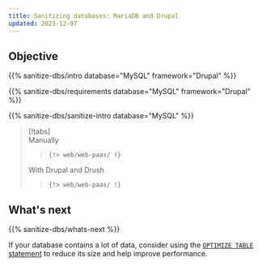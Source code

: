 ```yaml
---
title: Sanitizing databases: MariaDB and Drupal
updated: 2023-12-07
---
```



## Objective  

{{% sanitize-dbs/intro database="MySQL" framework="Drupal" %}}

{{% sanitize-dbs/requirements database="MySQL" framework="Drupal" %}}

{{% sanitize-dbs/sanitize-intro database="MySQL" %}}

> [!tabs]      
> Manually     
>> ```      
>> {!> web/web-paas/ !}  
>> ```     
> With Drupal and Drush     
>> ```      
>> {!> web/web-paas/ !}  
>> ```     

## What's next

{{% sanitize-dbs/whats-next %}}

If your database contains a lot of data, consider using the [`OPTIMIZE TABLE` statement](https://mariadb.com/kb/en/optimize-table/)
to reduce its size and help improve performance.
